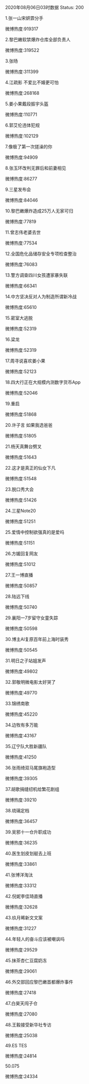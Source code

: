 2020年08月06日03时数据
Status: 200

1.张一山宋妍霏分手

微博热度:919317

2.黎巴嫩软禁爆炸仓库全部负责人

微博热度:319522

3.张旸

微博热度:311399

4.江疏影 不爱比不婚更可怕

微博热度:268168

5.姜小果戴段振宇头盔

微博热度:110771

6.郭艾伦违体犯规

微博热度:102129

7.像极了第一次搓澡的你

微博热度:94909

8.张玉环改判无罪后和前妻相见

微博热度:86277

9.三星发布会

微博热度:84046

10.黎巴嫩爆炸造成25万人无家可归

微博热度:77819

11.曾志伟老婆去世

微博热度:77534

12.全国危化品储存安全专项检查整治

微博热度:76083

13.警方调查四川女孩遭家暴失联

微博热度:66341

14.中方坚决反对人为制造所谓新冷战

微博热度:65610

15.密室大逃脱

微博热度:52319

16.梁龙

微博热度:52319

17.周寻说喜欢姜小果

微博热度:52123

18.四大行正在大规模内测数字货币App

微博热度:52046

19.重启

微博热度:51868

20.许子言 如果我选爸爸

微博热度:51805

21.杨天真舞台劈叉

微博热度:51643

22.这才是真正的仙女下凡

微博热度:51548

23.脱口秀大会

微博热度:51426

24.三星Note20

微博热度:51251

25.爱情中控制欲强真的是爱吗

微博热度:51151

26.方媛回复网友

微博热度:51012

27.王一博直播

微博热度:50857

28.陆远下线

微博热度:50740

29.襄阳一7岁留守女童失踪

微博热度:50598

30.博主AI复原百年前上海时装秀

微博热度:50545

31.明日之子站姐发声

微博热度:49802

32.郭敬明微电影太好哭了

微博热度:49770

33.锦绣南歌

微博热度:45220

34.边牧有多万能

微博热度:43167

35.辽宁队大胜新疆队

微博热度:41250

36.张雨绮双马尾旗袍造型

微博热度:39305

37.胡歌捐缝纫机给繁花剧组

微博热度:39210

38.琉璃定档

微博热度:36457

39.吴邪十一仓升职成功

微博热度:36235

40.医生划皮划艇去上班

微博热度:33861

41.张博洋淘汰

微博热度:33312

42.倪妮李佳琦直播

微博热度:32628

43.玖月晞新文文案

微博热度:31227

44.年轻人的奋斗应该被嘲讽吗

微博热度:29529

45.抹茶杏仁豆腐奶冻

微博热度:29061

46.外交部回应黎巴嫩首都爆炸事件

微博热度:27418

47.白昊天闯子仓

微博热度:27080

48.王毅接受新华社专访

微博热度:25038

49.ES TES

微博热度:24814

50.075

微博热度:24334

